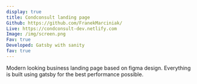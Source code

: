 ```yaml
---
display: true
title: Condconsult landing page
Github: https://github.com/FranekMarciniak/
Live: https://condconsult-dev.netlify.com
Image: /img/screen.png
Fav: true
Developed: Gatsby with sanity
fav: true
---
```

Modern looking business landing page based on figma design. Everything is built using gatsby for the best performance possible.